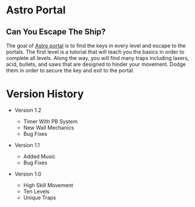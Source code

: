 # Astro Portal

## Can You Escape The Ship?

The goal of [Astro portal](https://apps.apple.com/sr/app/astro-portal/id1558706324) is to find the keys in every level and escape to the portals. The first level is a tutorial that will teach you the basics in order to complete all levels. Along the way, you will find many traps including lasers, acid, bullets, and saws that are designed to hinder your movement. Dodge them in order to secure the key and exit to the portal.

# Version History

* Version 1.2
  - Timer With PB System 
  - New Wall Mechanics 
  - Bug Fixes
  
* Version 1.1
  - Added Music
  - Bug Fixes
  
* Version 1.0
  - High Skill Movement
  - Ten Levels
  - Unique Traps

